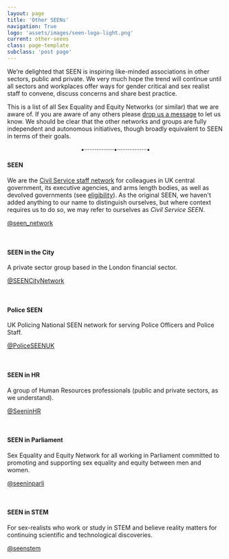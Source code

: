 ```yaml
---
layout: page
title: 'Other SEENs'
navigation: True
logo: 'assets/images/seen-logo-light.png'
current: other-seens
class: page-template
subclass: 'post page'
---
```


We’re delighted that SEEN is inspiring like-minded associations in other sectors, public and private.  We very much hope the trend will continue until all sectors and workplaces offer ways for gender critical and sex realist staff to convene, discuss concerns and share best practice.

This is a list of all Sex Equality and Equity Networks (or similar) that we are aware of.  If you are aware of any others please [drop us a message](/contact/) to let us know.  We should be clear that the other networks and groups are fully independent and autonomous initiatives, though broadly equivalent to SEEN in terms of their goals.

<p style="text-align: center;">•·················•·················•</p>

#### SEEN

We are the [Civil Service staff network](https://www.gov.uk/government/publications/civil-service-staff-networks/seen-network) for colleagues in UK central government, its executive agencies, and arms length bodies, as well as devolved governments (see [eligibility](https://seen-network.uk/faq/#who-is-seen-for)). As the original SEEN, we haven't added anything to our name to distinguish ourselves, but where context requires us to do so, we may refer to ourselves as _Civil Service SEEN_.

<a href="https://x.com/seen_network" target="_BLANK">@seen_network</a>

&nbsp;

#### SEEN in the City

A private sector group based in the London financial sector.

<a href="https://x.com/SEENCityNetwork" target="_BLANK">@SEENCityNetwork</a>

&nbsp;

#### Police SEEN

UK Policing National SEEN network for serving Police Officers and Police Staff.

<a href="https://x.com/PoliceSEENUK" target="_BLANK">@PoliceSEENUK</a>

&nbsp;

#### SEEN in HR

A group of Human Resources professionals (public and private sectors, as we understand).

<a href="https://x.com/SeeninHR" target="_BLANK">@SeeninHR</a>

&nbsp;

#### SEEN in Parliament

Sex Equality and Equity Network for all working in Parliament committed to promoting and supporting sex equality and equity between men and women.

<a href="https://twitter.com/SEENinParli/status/1762927027005391253" target="_BLANK">@seeninparli   </a>

&nbsp;

#### SEEN in STEM

For sex-realists who work or study in STEM and believe reality matters for continuing scientific and technological discoveries.

<a href="https://twitter.com/seenstem" target="_BLANK">@seenstem   </a>

&nbsp;
